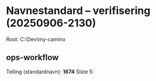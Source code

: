 # Navnestandard – verifisering (20250906-2130)

Root: C:\Dev\my-camino

## ops-workflow
Telling (standardnavn): **1674**
Siste 5:
